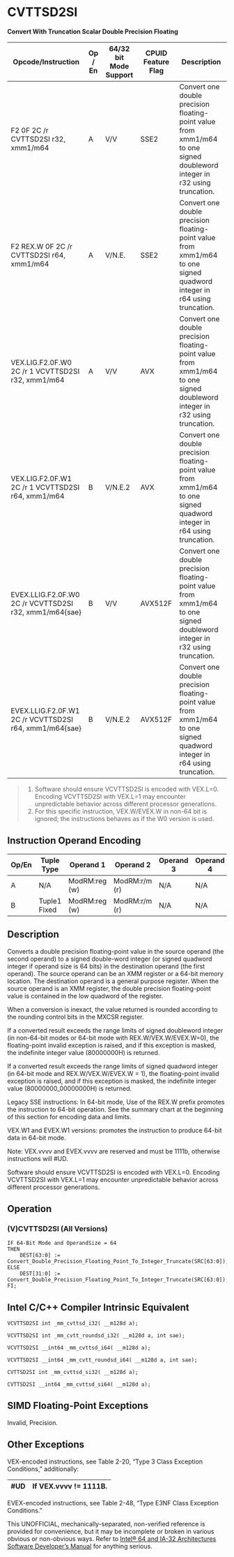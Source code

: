 # CVTTSD2SI

**Convert With Truncation Scalar Double Precision Floating**

| Opcode/Instruction                                     | Op / En | 64/32 bit Mode Support | CPUID Feature Flag | Description                                                                                                               |
| ------------------------------------------------------ | ------- | ---------------------- | ------------------ | ------------------------------------------------------------------------------------------------------------------------- |
| F2 0F 2C /r CVTTSD2SI r32, xmm1/m64                    | A       | V/V                    | SSE2               | Convert one double precision floating-point value from xmm1/m64 to one signed doubleword integer in r32 using truncation. |
| F2 REX.W 0F 2C /r CVTTSD2SI r64, xmm1/m64              | A       | V/N.E.                 | SSE2               | Convert one double precision floating-point value from xmm1/m64 to one signed quadword integer in r64 using truncation.   |
| VEX.LIG.F2.0F.W0 2C /r 1 VCVTTSD2SI r32, xmm1/m64      | A       | V/V                    | AVX                | Convert one double precision floating-point value from xmm1/m64 to one signed doubleword integer in r32 using truncation. |
| VEX.LIG.F2.0F.W1 2C /r 1 VCVTTSD2SI r64, xmm1/m64      | B       | V/N.E.2                | AVX                | Convert one double precision floating-point value from xmm1/m64 to one signed quadword integer in r64 using truncation.   |
| EVEX.LLIG.F2.0F.W0 2C /r VCVTTSD2SI r32, xmm1/m64{sae} | B       | V/V                    | AVX512F            | Convert one double precision floating-point value from xmm1/m64 to one signed doubleword integer in r32 using truncation. |
| EVEX.LLIG.F2.0F.W1 2C /r VCVTTSD2SI r64, xmm1/m64{sae} | B       | V/N.E.2                | AVX512F            | Convert one double precision floating-point value from xmm1/m64 to one signed quadword integer in r64 using truncation.   |

> 1. Software should ensure VCVTTSD2SI is encoded with VEX.L=0. Encoding VCVTTSD2SI with VEX.L=1 may encounter unpredictable behavior across different processor generations.
> 2. For this specific instruction, VEX.W/EVEX.W in non-64 bit is ignored; the instructions behaves as if the W0 version is used.

## Instruction Operand Encoding

| Op/En | Tuple Type   | Operand 1     | Operand 2     | Operand 3 | Operand 4 |
| ----- | ------------ | ------------- | ------------- | --------- | --------- |
| A     | N/A          | ModRM:reg (w) | ModRM:r/m (r) | N/A       | N/A       |
| B     | Tuple1 Fixed | ModRM:reg (w) | ModRM:r/m (r) | N/A       | N/A       |

## Description

Converts a double precision floating-point value in the source operand (the second operand) to a signed double-word integer (or signed quadword integer if operand size is 64 bits) in the destination operand (the first operand). The source operand can be an XMM register or a 64-bit memory location. The destination operand is a general purpose register. When the source operand is an XMM register, the double precision floating-point value is contained in the low quadword of the register.

When a conversion is inexact, the value returned is rounded according to the rounding control bits in the MXCSR register.

If a converted result exceeds the range limits of signed doubleword integer (in non-64-bit modes or 64-bit mode with REX.W/VEX.W/EVEX.W=0), the floating-point invalid exception is raised, and if this exception is masked, the indefinite integer value (80000000H) is returned.

If a converted result exceeds the range limits of signed quadword integer (in 64-bit mode and REX.W/VEX.W/EVEX.W = 1), the floating-point invalid exception is raised, and if this exception is masked, the indefinite integer value (80000000_00000000H) is returned.

Legacy SSE instructions: In 64-bit mode, Use of the REX.W prefix promotes the instruction to 64-bit operation. See the summary chart at the beginning of this section for encoding data and limits.

VEX.W1 and EVEX.W1 versions: promotes the instruction to produce 64-bit data in 64-bit mode.

Note: VEX.vvvv and EVEX.vvvv are reserved and must be 1111b, otherwise instructions will #​​​UD.

Software should ensure VCVTTSD2SI is encoded with VEX.L=0. Encoding VCVTTSD2SI with VEX.L=1 may encounter unpredictable behavior across different processor generations.

## Operation

### (V)CVTTSD2SI (All Versions)

```
IF 64-Bit Mode and OperandSize = 64
THEN
    DEST[63:0] := Convert_Double_Precision_Floating_Point_To_Integer_Truncate(SRC[63:0]);
ELSE
    DEST[31:0] := Convert_Double_Precision_Floating_Point_To_Integer_Truncate(SRC[63:0]);
FI;

```

## Intel C/C++ Compiler Intrinsic Equivalent

```
VCVTTSD2SI int _mm_cvttsd_i32( __m128d a);

```

```
VCVTTSD2SI int _mm_cvtt_roundsd_i32( __m128d a, int sae);

```

```
VCVTTSD2SI __int64 _mm_cvttsd_i64( __m128d a);

```

```
VCVTTSD2SI __int64 _mm_cvtt_roundsd_i64( __m128d a, int sae);

```

```
CVTTSD2SI int _mm_cvttsd_si32( __m128d a);

```

```
CVTTSD2SI __int64 _mm_cvttsd_si64( __m128d a);

```

## SIMD Floating-Point Exceptions

Invalid, Precision.

## Other Exceptions

VEX-encoded instructions, see Table 2-20, “Type 3 Class Exception Conditions,” additionally:

| #​​​UD | If VEX.vvvv != 1111B. |
| ------ | --------------------- |

EVEX-encoded instructions, see Table 2-48, “Type E3NF Class Exception Conditions.”

This UNOFFICIAL, mechanically-separated, non-verified reference is provided for convenience, but it may be
incomplete or broken in various obvious or non-obvious
ways. Refer to [Intel® 64 and IA-32 Architectures Software Developer’s Manual](https://software.intel.com/en-us/download/intel-64-and-ia-32-architectures-sdm-combined-volumes-1-2a-2b-2c-2d-3a-3b-3c-3d-and-4) for anything serious.
